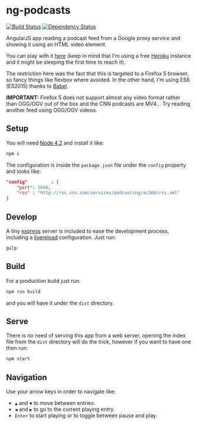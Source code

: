ng-podcasts
===========

[![Build Status](https://travis-ci.org/coma/ng-podcasts.png?branch=master)](https://travis-ci.org/coma/ng-podcasts)
[![Dependency Status](https://david-dm.org/coma/ng-podcasts.png)](http://david-dm.org/coma/ng-podcasts)

AngularJS app reading a podcast feed from a Google proxy service and showing it using an HTML video element. 

You can play with it [here](http://ngpc.herokuapp.com/) (keep in mind that I'm using a free [Heroku](https://www.heroku.com/) instance and
it might be sleeping the first time to reach it).

The restriction here was the fact that this is targeted to a Firefox 5 browser,
so fancy things like flexbox where avoided. In the other hand, I'm using ES6 (ES2015) thanks to [Babel](https://babeljs.io/).

**IMPORTANT:** Firefox 5 does not support almost any video format rather than OGG/OGV out of the box
and the CNN podcasts are MV4... Try reading another feed using OGG/OGV videos.

Setup
-----

You will need [Node 4.2](https://nodejs.org/en/) and install it like:

```bash
npm i
```

The configuration is inside the ```package.json``` file under the ```config``` property and looks like:

```json
"config"         : {
    "port": 5000,
    "rss" : "http://rss.cnn.com/services/podcasting/ac360/rss.xml"
}
```

Develop
-------

A tiny [express](http://expressjs.com/) server is included to ease the development process, including a [livereload](https://chrome.google.com/webstore/detail/livereload/jnihajbhpnppcggbcgedagnkighmdlei)
configuration. Just run:

```bash
gulp
```

Build
-----

For a production build just run:

```bash
npm run build
```

and you will have it under the ```dist``` directory.

Serve
-----

There is no need of serving this app from a web server, opening the index file from the ```dist``` directory will
do the trick, however if you want to have one then run:

```bash
npm start
```

Navigation
----------

Use your arrow keys in order to navigate like:

- `▲` and `▼` to move between entries.
- `◀` and `▶` to go to the current playing entry.
- `Enter` to start playing or to toggle between pause and play.
